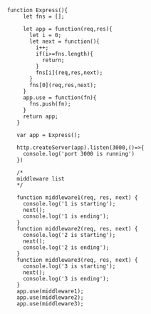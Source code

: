      function Express(){
          let fns = [];

          let app = function(req,res){
            let i = 0;
            let next = function(){
              i++;
              if(i>=fns.length){
                return;
              }
              fns[i](req,res,next);
            }
            fns[0](req,res,next);
          }
          app.use = function(fn){
            fns.push(fn);
          }
          return app;
        }

        var app = Express();

        http.createServer(app).listen(3000,()=>{
          console.log('port 3000 is running')
        })

        /*
        middleware list
        */

        function middleware1(req, res, next) {
          console.log('1 is starting');
          next();
          console.log('1 is ending');
        }
        function middleware2(req, res, next) {
          console.log('2 is starting');
          next();
          console.log('2 is ending');
        }
        function middleware3(req, res, next) {
          console.log('3 is starting');
          next();
          console.log('3 is ending');
        }
        app.use(middleware1);
        app.use(middleware2);
        app.use(middleware3);
